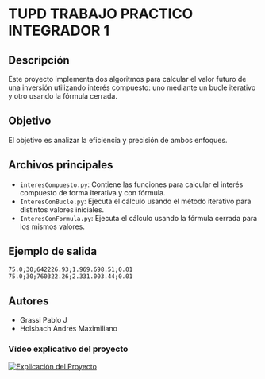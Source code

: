 # TUPD TRABAJO PRACTICO INTEGRADOR 1

## Descripción
Este proyecto implementa dos algoritmos para calcular el valor futuro de una inversión utilizando interés compuesto: uno mediante un bucle iterativo y otro usando la fórmula cerrada.

## Objetivo
El objetivo es analizar la eficiencia y precisión de ambos enfoques.

## Archivos principales
- `interesCompuesto.py`: Contiene las funciones para calcular el interés compuesto de forma iterativa y con fórmula.
- `InteresConBucle.py`: Ejecuta el cálculo usando el método iterativo para distintos valores iniciales.
- `InteresConFormula.py`: Ejecuta el cálculo usando la fórmula cerrada para los mismos valores.

## Ejemplo de salida
```
75.0;30;642226.93;1.969.698.51;0.01
75.0;30;760322.26;2.331.003.44;0.01
```

## Autores
- Grassi Pablo J
- Holsbach Andrés Maximiliano 

### Video explicativo del proyecto

[![Explicación del Proyecto](https://img.youtube.com/vi/qQoB4dVaDVg/0.jpg)](https://youtu.be/qQoB4dVaDVg)